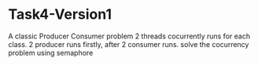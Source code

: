 # Task4-Version1
A classic Producer Consumer problem
2 threads cocurrently runs for each class.
2 producer runs firstly, after 2 consumer runs.
solve the cocurrency problem using semaphore
